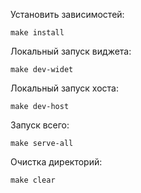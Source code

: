 Установить зависимостей:
```
make install
```

Локальный запуск виджета:
```
make dev-widet
```

Локальный запуск хоста:
```
make dev-host
```

Запуск всего:
```
make serve-all
```

Очистка директорий:
```
make clear
```

